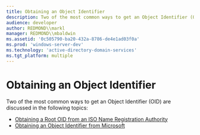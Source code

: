 ```yaml
---
title: Obtaining an Object Identifier
description: Two of the most common ways to get an Object Identifier (OID) are discussed in the following topics.
audience: developer
author: REDMOND\\markl
manager: REDMOND\\mbaldwin
ms.assetid: '0c505790-ba20-432a-8786-de4e1ad03f0a'
ms.prod: 'windows-server-dev'
ms.technology: 'active-directory-domain-services'
ms.tgt_platform: multiple
---
```


# Obtaining an Object Identifier

Two of the most common ways to get an Object Identifier (OID) are discussed in the following topics:

-   [Obtaining a Root OID from an ISO Name Registration Authority](obtaining-a-root-oid-from-an-iso-name-registration-authority.md)
-   [Obtaining an Object Identifier from Microsoft](obtaining-an-object-identifier-from-microsoft.md)

 

 




